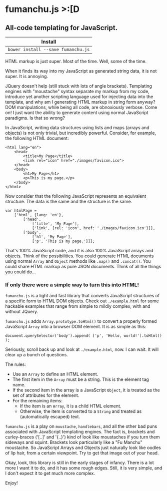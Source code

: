 fumanchu.js >:[D
================

All-code templating for JavaScript.
-----------------------------------

| Install   |
| --------- |
| `bower install --save fumanchu.js` |


HTML markup is just super. Most of the time. Well, some of the time.

When it finds its way into my JavaScript as generated string data, it is not super. It is annoying.

JQuery doesn't help (still stuck with lots of angle brackets). Templating engines with "moustache"
syntax separate my markup from my code, introduce yet another scripting language used for injecting data into the template,
and why am I generating HTML markup in string form anyway? DOM manipulations, while being all code, are obnoxiously verbose. Come on! I just want the
ability to generate content using normal JavaScript paradigms. Is that so wrong?

In JavaScript, writing data structures using lists and maps (arrays and objects) is not only trivial, but incredibly
powerful. Consider, for example, the following HTML document:

```
<html lang="en">
    <head>
        <title>My Page</title>
        <link rel="icon" href="./images/favicon.ico">
    </head>
    <body>
        <h1>My Page</h1>
        <p>This is my page.</p>
    </body>
</html>
```

Now consider that the following JavaScript represents an equivalent structure. The data is the same and the
structure is the same.

```
var htmlPage =
    ['html', {lang: 'en'},
        ['head',
            ['title', 'My Page'],
            ['link', {rel: 'icon', href: './images/favicon.ico'}]],
        ['body',
            ['h1', 'My Page'],
            ['p', 'This is my page.']]];
```

That's 100% JavaScript code, and it is also 100% JavaScript arrays and objects. Think of the possibilities.
You could generate HTML documents using normal `Array` and `Object` methods like `.map()` and `.concat()`. You could
share HTML markup as pure JSON documents. Think of all the things you could do...

### If only there were a simple way to turn this into HTML!

`fumanchu.js` is a light and fast library that converts JavaScript structures of a specific form to
HTML DOM objects. Check out `./example.html` for some hackable examples that range from simple to mildly complex,
with and without JQuery.

`fumanchu.js` adds `Array.prototype.toHtml()` to convert a properly formed JavaScript `Array` into a browser DOM element.
It is as simple as this:

```
document.querySelector('body').append( ['p', 'Hello, world!'].toHtml() );
```

Seriously, scroll back up and look at `./example.html`, now. I can wait. It will clear up a bunch of questions.

The rules:

  * Use an `Array` to define an HTML element.
  * The first item in the `Array` must be a string. This is the element tag name.
  * If the second item in the array is a JavaScript `Object`, it is treated as the set of attributes for the element.
  * For the remaining items:
    * If the item is an `Array`, it is a child HTML element.
    * Otherwise, the item is converted to a `String` and treated as (automatically escaped) text.

`fumanchu.js` is a play on `moustache`, `handlebars`, and all the other bad puns associated with JavaScript templating
engines. The fact is, brackets and curley-braces ('[..]' and '{..}') kind of look like moustaches if you turn them sideways
and squint. Brackets look particularly like a "Fu Manchu" moustache. So JavaScript Arrays and Objects just
naturally look like oodles of lip hair, from a certain viewpoint. Try to get that image out of your head.

Okay, look, this library is still in the early stages of infancy. There is a lot more I want it to do, and it has
some rough edges. Still, it is very simple, and I don't expect it to get much more complex.

Enjoy!


